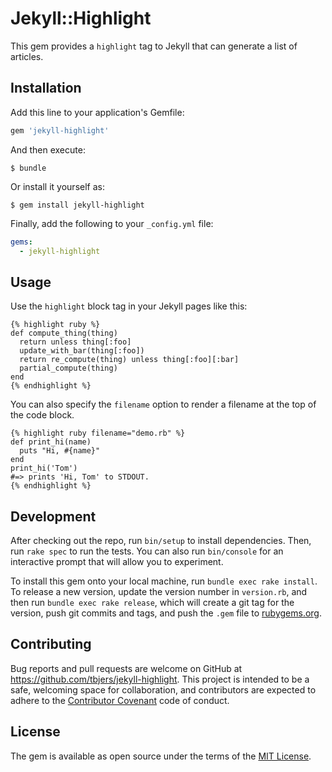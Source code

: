 # Jekyll::Highlight

This gem provides a `highlight` tag to Jekyll that can generate a list of articles.

## Installation

Add this line to your application's Gemfile:

```ruby
gem 'jekyll-highlight'
```

And then execute:

```shell
$ bundle
```

Or install it yourself as:

```shell
$ gem install jekyll-highlight
```

Finally, add the following to your `_config.yml` file:

```yaml
gems:
  - jekyll-highlight
```

## Usage

Use the `highlight` block tag in your Jekyll pages like this:

```erb
{% highlight ruby %}
def compute_thing(thing)
  return unless thing[:foo]
  update_with_bar(thing[:foo])
  return re_compute(thing) unless thing[:foo][:bar]
  partial_compute(thing)
end
{% endhighlight %}
```

You can also specify the `filename` option to render a filename at the top of the code block.

```erb
{% highlight ruby filename="demo.rb" %}
def print_hi(name)
  puts "Hi, #{name}"
end
print_hi('Tom')
#=> prints 'Hi, Tom' to STDOUT.
{% endhighlight %}
```

## Development

After checking out the repo, run `bin/setup` to install dependencies. Then, run `rake spec` to run the tests. You can also run `bin/console` for an interactive prompt that will allow you to experiment.

To install this gem onto your local machine, run `bundle exec rake install`. To release a new version, update the version number in `version.rb`, and then run `bundle exec rake release`, which will create a git tag for the version, push git commits and tags, and push the `.gem` file to [rubygems.org](https://rubygems.org).

## Contributing

Bug reports and pull requests are welcome on GitHub at <https://github.com/tbjers/jekyll-highlight>. This project is intended to be a safe, welcoming space for collaboration, and contributors are expected to adhere to the [Contributor Covenant](http://contributor-covenant.org) code of conduct.

## License

The gem is available as open source under the terms of the [MIT License](http://opensource.org/licenses/MIT).
